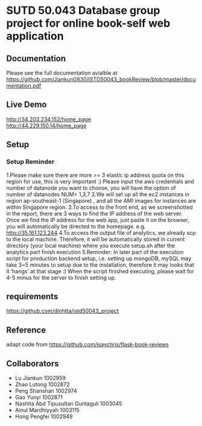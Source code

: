 # SUTD 50.043 Database group project for online book-self web application
## Documentation
Please see the full documentation avialble at
https://github.com/Jiankun0830/ISTD50043_bookReview/blob/master/documentation.pdf

## Live Demo
http://34.203.234.152/home_page \
http://44.229.150.14/home_page


## Setup

### Setup Reminder
1.Please make sure there are more >= 3 elastic ip address quota on this region for use, this is very important :)
Please input the aws credentials and number of datanode you want to choose, you will have the option of number of datanodes NUM= 1,3,7
2.We will set up all the ec2 instances in region ap-southeast-1 (Singapore) , and all the AMI images for instances are within Singapore region. 
3.To access to the front end, as we screenshotted in the report, there are 3 ways to find the IP address of the web server. Once we find the IP address for the web app, just paste it on the browser, you will automatically be directed to the homepage. e.g. http://35.161.123.244
4.To access the output file of analytics, we already scp to the local machine. Therefore, it will be automatically stored in current directory (your local machine) where you execute setup.sh after the analytics part finish execution
5.Reminder: In later part of the execution script for production backend setup, i.e. setting up mongoDB, mySQL may take 3~5 minutes to setup due to the installation, therefore it may looks that it ‘hangs’ at that stage :)
When the script finished executing, please wait for 4-5 minus for the server to finish setting up.



## requirements 
https://github.com/dinhtta/istd50043_project

## Reference
adapt code from https://github.com/isaychris/flask-book-reviews

## Collaborators
- Lu Jiankun 1002959
- Zhao Lutong 1002872
- Peng Shanshan 1002974
- Gao Yunyi 1002871
- Nashita Abd Tipusultan Guntaguli 1003045
- Ainul Mardhiyyah 1003115
- Hong Pengfei 1002949
